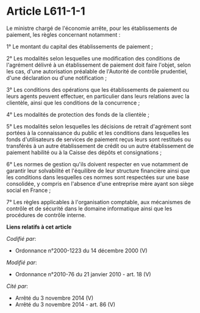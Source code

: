 # Article L611-1-1

Le ministre chargé de l'économie arrête, pour les établissements de paiement, les règles concernant notamment : 

1° Le montant du capital des établissements de paiement ; 

2° Les modalités selon lesquelles une modification des conditions de l'agrément délivré à un établissement de paiement doit
faire l'objet, selon les cas, d'une autorisation préalable de l'Autorité de contrôle prudentiel, d'une déclaration ou d'une
notification ; 

3° Les conditions des opérations que les établissements de paiement ou leurs agents peuvent effectuer, en particulier dans
leurs relations avec la clientèle, ainsi que les conditions de la concurrence ; 

4° Les modalités de protection des fonds de la clientèle ; 

5° Les modalités selon lesquelles les décisions de retrait d'agrément sont portées à la connaissance du public et les
conditions dans lesquelles les fonds d'utilisateurs de services de paiement reçus leurs sont restitués ou transférés à un
autre établissement de crédit ou un autre établissement de paiement habilité ou à la Caisse des dépôts et consignations ; 

6° Les normes de gestion qu'ils doivent respecter en vue notamment de garantir leur solvabilité et l'équilibre de leur
structure financière ainsi que les conditions dans lesquelles ces normes sont respectées sur une base consolidée, y compris
en l'absence d'une entreprise mère ayant son siège social en France ; 

7° Les règles applicables à l'organisation comptable, aux mécanismes de contrôle et de sécurité dans le domaine informatique
ainsi que les procédures de contrôle interne.

**Liens relatifs à cet article**

_Codifié par_:

  - Ordonnance n°2000-1223 du 14 décembre 2000 (V)

_Modifié par_:

  - Ordonnance n°2010-76 du 21 janvier 2010 - art. 18 (V)

_Cité par_:

  - Arrêté du 3 novembre 2014 (V)
  - Arrêté du 3 novembre 2014 - art. 86 (V)
